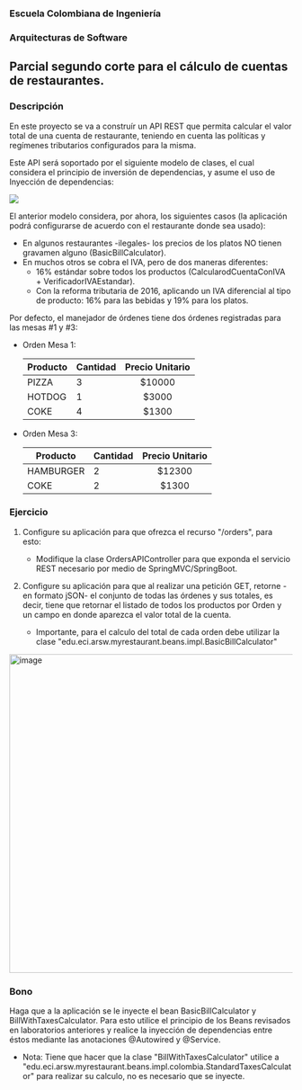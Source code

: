 
### Escuela Colombiana de Ingeniería

### Arquitecturas de Software

## Parcial segundo corte para el cálculo de cuentas de restaurantes.

### Descripción

En este proyecto se va a construír un API REST que permita calcular el valor total de una cuenta de restaurante, teniendo en cuenta las políticas y regímenes tributarios configurados para la misma.

Este API será soportado por el siguiente modelo de clases, el cual considera el principio de inversión de dependencias, y asume el uso de Inyección de dependencias:

![](img/ClassDiagram.png)


El anterior modelo considera, por ahora, los siguientes casos (la aplicación podrá configurarse de acuerdo con el restaurante donde sea usado):

* En algunos restaurantes -ilegales- los precios de los platos NO tienen gravamen alguno (BasicBillCalculator).
* En muchos otros se cobra el IVA, pero de dos maneras diferentes:
	* 16% estándar sobre todos los productos (CalcularodCuentaConIVA + VerificadorIVAEstandar).
	* Con la reforma tributaria de 2016, aplicando un IVA diferencial al tipo de producto: 16% para las bebidas y 19% para los platos.


Por defecto, el manejador de órdenes tiene dos órdenes registradas para las mesas #1 y #3:


* Orden Mesa 1:

	| Producto      | Cantidad | Precio Unitario          | 
	| ------------- | ----- |:-------------:| 
	|PIZZA|3|$10000|
	|HOTDOG|1|$3000|
	|COKE|4|$1300|


* Orden Mesa 3:

	| Producto      | Cantidad | Precio  Unitario         | 
	| ------------- | ----- |:-------------:| 
	|HAMBURGER|2|$12300|
	|COKE|2|$1300|




### Ejercicio

1. Configure su aplicación para que ofrezca el recurso "/orders", para esto:
   * Modifique la clase OrdersAPIController para que exponda el servicio REST necesario por medio de SpringMVC/SpringBoot.
2. Configure su aplicación para que al realizar una petición GET, retorne -en formato jSON- el conjunto de todas las órdenes y sus totales, es decir, tiene que retornar el listado de todos los productos por Orden y un campo en donde aparezca el valor total de la cuenta.
	
	* Importante, para el calculo del total de cada orden debe utilizar la clase "edu.eci.arsw.myrestaurant.beans.impl.BasicBillCalculator"

<img width="975" height="567" alt="image" src="https://github.com/user-attachments/assets/296932f5-e05c-4e5c-8f2c-8bca66174b02" />


### Bono

Haga que a la aplicación se le inyecte el bean BasicBillCalculator y BillWithTaxesCalculator. Para esto utilice el principio de los Beans revisados en laboratorios anteriores y realice la inyección de dependencias entre éstos mediante las anotaciones @Autowired y @Service.
* Nota:  Tiene que hacer que la clase "BillWithTaxesCalculator" utilice a "edu.eci.arsw.myrestaurant.beans.impl.colombia.StandardTaxesCalculator" para realizar su calculo, no es necesario que se inyecte.
